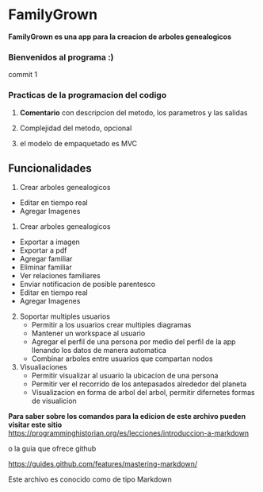 # FamilyGrown
**FamilyGrown es una app para la creacion de arboles genealogicos**

### Bienvenidos al programa :)
commit 1
### Practicas de la programacion del codigo
1. **Comentario** con descripcion del metodo, los parametros y las salidas

2. Complejidad del metodo, opcional
3. el modelo de empaquetado es MVC


## Funcionalidades
1. Crear arboles genealogicos
  * Editar en tiempo real
  * Agregar Imagenes  
1.  Crear arboles genealogicos
  * Exportar a imagen
  * Exportar a pdf
  * Agregar familiar
  * Eliminar familiar
  * Ver relaciones familiares
  * Enviar notificacion de posible parentesco
  * Editar en tiempo real
  * Agregar Imagenes  


2. Soportar multiples usuarios 
   * Permitir a los usuarios crear multiples diagramas 
   * Mantener un workspace al usuario
   * Agregar el perfil de una persona por medio del perfil de la app llenando los datos de manera automatica
   * Combinar arboles entre usuarios que compartan nodos
3. Visualiaciones
   * Permitir visualizar al usuario la ubicacion de una persona
   * Permitir ver el recorrido de los antepasados alrededor del planeta
   * Visualizacion en forma de arbol del arbol, permitir difernetes formas de visualicion
   



**Para saber sobre los comandos para la edicion de este archivo pueden visitar este sitio**
https://programminghistorian.org/es/lecciones/introduccion-a-markdown

o la guia que ofrece github

https://guides.github.com/features/mastering-markdown/

Este archivo es conocido como de tipo Markdown 
